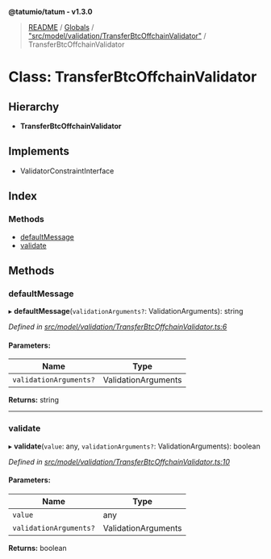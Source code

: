 **@tatumio/tatum - v1.3.0**

> [README](../README.md) / [Globals](../globals.md) / ["src/model/validation/TransferBtcOffchainValidator"](../modules/_src_model_validation_transferbtcoffchainvalidator_.md) / TransferBtcOffchainValidator

# Class: TransferBtcOffchainValidator

## Hierarchy

* **TransferBtcOffchainValidator**

## Implements

* ValidatorConstraintInterface

## Index

### Methods

* [defaultMessage](_src_model_validation_transferbtcoffchainvalidator_.transferbtcoffchainvalidator.md#defaultmessage)
* [validate](_src_model_validation_transferbtcoffchainvalidator_.transferbtcoffchainvalidator.md#validate)

## Methods

### defaultMessage

▸ **defaultMessage**(`validationArguments?`: ValidationArguments): string

*Defined in [src/model/validation/TransferBtcOffchainValidator.ts:6](https://github.com/tatumio/tatum-js/blob/31bb1b4/src/model/validation/TransferBtcOffchainValidator.ts#L6)*

#### Parameters:

Name | Type |
------ | ------ |
`validationArguments?` | ValidationArguments |

**Returns:** string

___

### validate

▸ **validate**(`value`: any, `validationArguments?`: ValidationArguments): boolean

*Defined in [src/model/validation/TransferBtcOffchainValidator.ts:10](https://github.com/tatumio/tatum-js/blob/31bb1b4/src/model/validation/TransferBtcOffchainValidator.ts#L10)*

#### Parameters:

Name | Type |
------ | ------ |
`value` | any |
`validationArguments?` | ValidationArguments |

**Returns:** boolean
